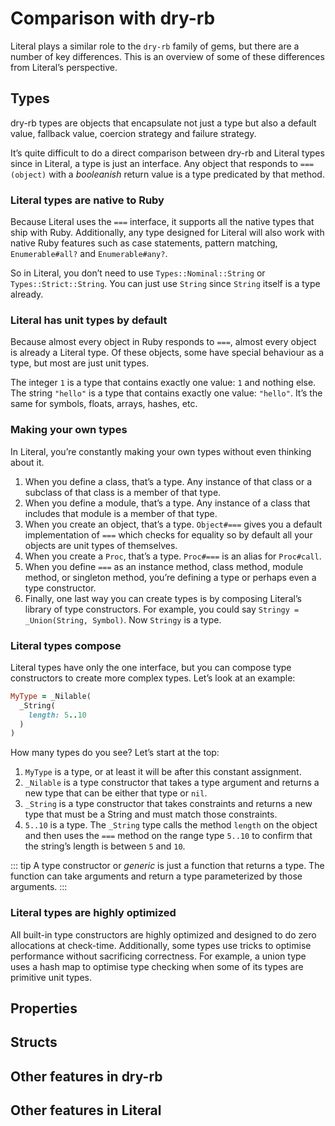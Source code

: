 # Comparison with dry-rb

Literal plays a similar role to the `dry-rb` family of gems, but there are a number of key differences. This is an overview of some of these differences from Literal’s perspective.

## Types

dry-rb types are objects that encapsulate not just a type but also a default value, fallback value, coercion strategy and failure strategy.

It’s quite difficult to do a direct comparison between dry-rb and Literal types since in Literal, a type is just an interface. Any object that responds to `===(object)` with a _booleanish_ return value is a type predicated by that method.

### Literal types are native to Ruby

Because Literal uses the `===` interface, it supports all the native types that ship with Ruby. Additionally, any type designed for Literal will also work with native Ruby features such as case statements, pattern matching, `Enumerable#all?` and `Enumerable#any?`.

So in Literal, you don’t need to use `Types::Nominal::String` or `Types::Strict::String`. You can just use `String` since `String` itself is a type already.

### Literal has unit types by default

Because almost every object in Ruby responds to `===`, almost every object is already a Literal type. Of these objects, some have special behaviour as a type, but most are just unit types.

The integer `1` is a type that contains exactly one value: `1` and nothing else. The string `"hello"` is a type that contains exactly one value: `"hello"`. It’s the same for symbols, floats, arrays, hashes, etc.

### Making your own types

In Literal, you’re constantly making your own types without even thinking about it.

1. When you define a class, that’s a type. Any instance of that class or a subclass of that class is a member of that type.
2. When you define a module, that’s a type. Any instance of a class that includes that module is a member of that type.
3. When you create an object, that’s a type. `Object#===` gives you a default implementation of `===` which checks for equality so by default all your objects are unit types of themselves.
4. When you create a `Proc`, that’s a type. `Proc#===` is an alias for `Proc#call`.
5. When you define `===` as an instance method, class method, module method, or singleton method, you’re defining a type or perhaps even a type constructor.
6. Finally, one last way you can create types is by composing Literal’s library of type constructors. For example, you could say `Stringy = _Union(String, Symbol)`. Now `Stringy` is a type.

### Literal types compose

Literal types have only the one interface, but you can compose type constructors to create more complex types. Let’s look at an example:

```ruby
MyType = _Nilable(
  _String(
    length: 5..10
  )
)
```

How many types do you see? Let’s start at the top:

1. `MyType` is a type, or at least it will be after this constant assignment.
2. `_Nilable` is a type constructor that takes a type argument and returns a new type that can be either that type or `nil`.
3. `_String` is a type constructor that takes constraints and returns a new type that must be a String and must match those constraints.
4. `5..10` is a type. The `_String` type calls the method `length` on the object and then uses the `===` method on the range type `5..10` to confirm that the string’s length is between `5` and `10`.

::: tip
A type constructor or _generic_ is just a function that returns a type. The function can take arguments and return a type parameterized by those arguments.
:::

### Literal types are highly optimized

All built-in type constructors are highly optimized and designed to do zero allocations at check-time. Additionally, some types use tricks to optimise performance without sacrificing correctness. For example, a union type uses a hash map to optimise type checking when some of its types are primitive unit types.

## Properties

## Structs

## Other features in dry-rb

## Other features in Literal
